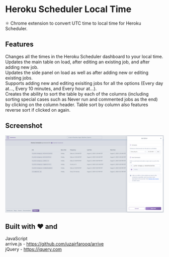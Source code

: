 # Heroku Scheduler Local Time
:atom_symbol: Chrome extension to convert UTC time to local time for Heroku Scheduler.

## Features
Changes all the times in the Heroku Scheduler dashboard to your local time.\
Updates the main table on load, after editing an existing job, and after adding new job.\
Updates the side panel on load as well as after adding new or editing existing jobs.\
Supports adding new and editing exisiting jobs for all the options (Every day at..., Every 10 minutes, and Every hour at...).\
Creates the ability to sort the table by each of the columns (including sorting special cases such as Never run and commented jobs as the end) by clicking on the column header. Table sort by column also features reverse sort if clicked on again.

## Screenshot
![Heroku Scheduler Local Time Screenshot](/screenshots/localTimeExample1.1.0.png)

## Built with :heart: and
JavaScript\
arrive.js - https://github.com/uzairfarooq/arrive \
jQuery - https://jquery.com
